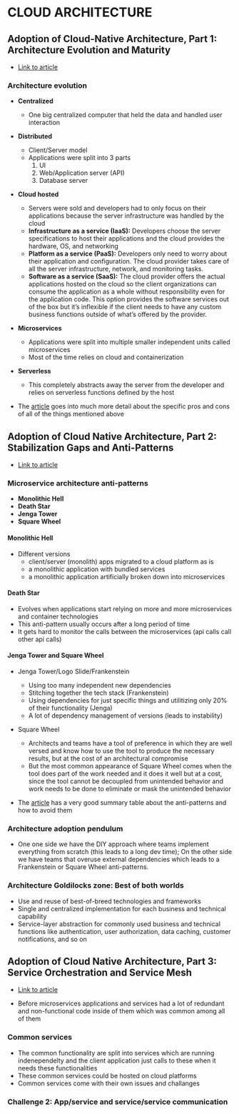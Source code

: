 # CLOUD ARCHITECTURE

## Adoption of Cloud-Native Architecture, Part 1: Architecture Evolution and Maturity

- [Link to article](https://www.infoq.com/articles/cloud-native-architecture-adoption-part1/)

### Architecture evolution

- **Centralized**
  - One big centralized computer that held the data and handled user interaction
- **Distributed**
  - Client/Server model
  - Applications were split into 3 parts
    1. UI
    2. Web/Application server (API)
    3. Database server
- **Cloud hosted**
  - Servers were sold and developers had to only focus on their applications because the server infrastructure was handled by the cloud
  - **Infrastructure as a service (IaaS):** Developers choose the server specifications to host their applications and the cloud provides the hardware, OS, and networking
  - **Platform as a service (PaaS):** Developers only need to worry about their application and configuration. The cloud provider takes care of all the server infrastructure, network, and monitoring tasks.
  - **Software as a service (SaaS):** The cloud provider offers the actual applications hosted on the cloud so the client organizations can consume the application as a whole without responsibility even for the application code. This option provides the software services out of the box but it’s inflexible if the client needs to have any custom business functions outside of what’s offered by the provider.
- **Microservices**
  - Applications were split into multiple smaller independent units called microservices
  - Most of the time relies on cloud and containerization
- **Serverless**
  - This completely abstracts away the server from the developer and relies on serverless functions defined by the host

- The [article](https://www.infoq.com/articles/cloud-native-architecture-adoption-part1/) goes into much more detail about the specific pros and cons of all of the things mentioned above

## Adoption of Cloud Native Architecture, Part 2: Stabilization Gaps and Anti-Patterns

- [Link to article](https://www.infoq.com/articles/cloud-native-architecture-adoption-part2/)

### Microservice architecture anti-patterns

- **Monolithic Hell**
- **Death Star**
- **Jenga Tower**
- **Square Wheel**

#### Monolithic Hell

- Different versions
  - client/server (monolith) apps migrated to a cloud platform as is
  - a monolithic application with bundled services
  - a monolithic application artificially broken down into microservices

#### Death Star

- Evolves when applications start relying on more and more microservices and container technologies
- This anti-pattern usually occurs after a long period of time
- It gets hard to monitor the calls between the microservices (api calls call other api calls)

#### Jenga Tower and Square Wheel

- Jenga Tower/Logo Slide/Frankenstein
  - Using too many independent new dependencies
  - Stitching together the tech stack (Frankenstein)
  - Using dependencies for just specific things and utilitizing only 20% of their functionality (Jenga)
  - A lot of dependency management of versions (leads to instability)
- Square Wheel
  - Architects and teams have a tool of preference in which they are well versed and know how to use the tool to produce the necessary results, but at the cost of an architectural compromise
  - But the most common appearance of Square Wheel comes when the tool does part of the work needed and it does it well but at a cost, since the tool cannot be decoupled from unintended behavior and work needs to be done to eliminate or mask the unintended behavior

- The [article](https://www.infoq.com/articles/cloud-native-architecture-adoption-part2/) has a very good summary table about the anti-patterns and how to avoid them

### Architecture adoption pendulum

- One one side we have the DIY approach where teams implement everything from scratch (this leads to a long dev time); On the other side we have teams that overuse external dependencies which leads to a Frankenstein or Square Wheel anti-patterns.

### Architecture Goldilocks zone: Best of both worlds

- Use and reuse of best-of-breed technologies and frameworks
- Single and centralized implementation for each business and technical capability
- Service-layer abstraction for commonly used business and technical functions like authentication, user authorization, data caching, customer notifications, and so on

## Adoption of Cloud Native Architecture, Part 3: Service Orchestration and Service Mesh

- [Link to article](https://www.infoq.com/articles/cloud-native-architecture-adoption-part3/)

- Before microservices applications and services had a lot of redundant and non-functional code inside of them which was common among all of them

### Common services

- The common functionality are split into services which are running indenependelty and the client application just calls to these when it needs these functionalities
- These common services could be hosted on cloud platforms
- Common services come with their own issues and challanges

### Challenge 2: App/service and service/service communication

